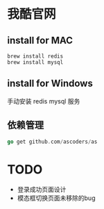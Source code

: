 # 我酷官网
## install for MAC

```shell
brew install redis
brew install mysql
```

## install for Windows
手动安装 redis mysql 服务

## 依赖管理

```go
go get github.com/ascoders/as
```

# TODO
- 登录成功页面设计
- 模态框切换页面未移除的bug
